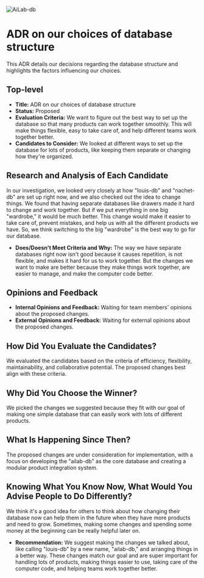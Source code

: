 ![AiLab-db](https://github.com/ai-cfia/dev-rel-docs/assets/98430140/d1795d78-8a13-4c94-86bb-94dd8f824581)

# ADR on our choices of database structure

This ADR details our decisions regarding the database structure and highlights the factors influencing our choices.

## Top-level
- **Title:** ADR on our choices of database structure
- **Status:** Proposed
- **Evaluation Criteria:** We want to figure out the best way to set up the database so that many products can work together smoothly. This will make things flexible, easy to take care of, and help different teams work together better.
- **Candidates to Consider:** We looked at different ways to set up the database for lots of products, like keeping them separate or changing how they're organized.

## Research and Analysis of Each Candidate
In our investigation, we looked very closely at how "louis-db" and "nachet-db" are set up right now, and we also checked out the idea to change things. We found that having separate databases like drawers made it hard to change and work together. But if we put everything in one big "wardrobe," it would be much better. This change would make it easier to take care of, prevent mistakes, and help us with all the different products we have. So, we think switching to the big "wardrobe" is the best way to go for our database.

- **Does/Doesn't Meet Criteria and Why:**
The way we have separate databases right now isn't good because it causes repetition, is not flexible, and makes it hard for us to work together. But the changes we want to make are better because they make things work together, are easier to manage, and make the computer code better.

## Opinions and Feedback
- **Internal Opinions and Feedback:** Waiting for team members' opinions about the proposed changes.
- **External Opinions and Feedback:** Waiting for external opinions about the proposed changes.

## How Did You Evaluate the Candidates?
We evaluated the candidates based on the criteria of efficiency, flexibility, maintainability, and collaborative potential. The proposed changes best align with these criteria.

## Why Did You Choose the Winner?
We picked the changes we suggested because they fit with our goal of making one simple database that can easily work with lots of different products.

## What Is Happening Since Then?
The proposed changes are under consideration for implementation, with a focus on developing the "ailab-db" as the core database and creating a modular product integration system.

## Knowing What You Know Now, What Would You Advise People to Do Differently?
We think it's a good idea for others to think about how changing their database now can help them in the future when they have more products and need to grow. Sometimes, making some changes and spending some money at the beginning can be really helpful later on.

- **Recommendation:**
We suggest making the changes we talked about, like calling "louis-db" by a new name, "ailab-db," and arranging things in a better way. These changes match our goal and are super important for handling lots of products, making things easier to use, taking care of the computer code, and helping teams work together better.
